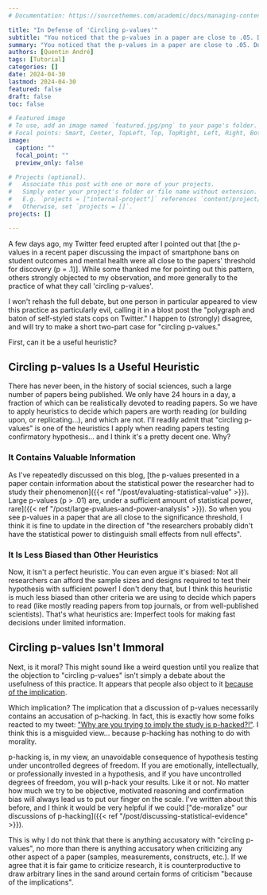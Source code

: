```yaml
---
# Documentation: https://sourcethemes.com/academic/docs/managing-content/

title: "In Defense of 'Circling p-values'"
subtitle: "You noticed that the p-values in a paper are close to .05. Does this make you a bad person? Can 'circling p-values' ever be a useful heuristics? My two cents on an (apparently?) controversial topic."
summary: "You noticed that the p-values in a paper are close to .05. Does this make you a bad person? Can 'circling p-values' ever be a useful heuristics? My two cents on an (apparently?) controversial topic."
authors: [Quentin André]
tags: [Tutorial]
categories: []
date: 2024-04-30
lastmod: 2024-04-30
featured: false
draft: false
toc: false

# Featured image
# To use, add an image named `featured.jpg/png` to your page's folder.
# Focal points: Smart, Center, TopLeft, Top, TopRight, Left, Right, BottomLeft, Bottom, BottomRight.
image:
  caption: ""
  focal_point: ""
  preview_only: false

# Projects (optional).
#   Associate this post with one or more of your projects.
#   Simply enter your project's folder or file name without extension.
#   E.g. `projects = ["internal-project"]` references `content/project/deep-learning/index.md`.
#   Otherwise, set `projects = []`.
projects: []

---
```

A few days ago, my Twitter feed erupted after I pointed out that [the p-values in a recent paper discussing the impact of smartphone bans on student outcomes and mental health were all close to the papers' threshold for discovery (p = .1)]. While some thanked me for pointing out this pattern, others strongly objected to my observation, and more generally to the practice of what they call 'circling p-values'. 

I won't rehash the full debate, but one person in particular appeared to view this practice as particularly evil, calling it in a blost post the "polygraph and baton of self-styled stats cops on Twitter." I happen to (strongly) disagree, and will try to make a short two-part case for "circling p-values."

First, can it be a useful heuristic?

## Circling p-values Is a Useful Heuristic

There has never been, in the history of social sciences, such a large number of papers being published. We only have 24 hours in a day, a fraction of which can be realistically devoted to reading papers. So we have to apply heuristics to decide which papers are worth reading (or building upon, or replicating...), and which are not. I'll readily admit that "circling p-values" is one of the heuristics I apply when reading papers testing confirmatory hypothesis... and I think it's a pretty decent one. Why?

### It Contains Valuable Information

As I've repeatedly discussed on this blog, [the p-values presented in a paper contain information about the statistical power the researcher had to study their phenomenon]({{< ref "/post/evaluating-statistical-value" >}}). Large p-values (p > .01) are, under a sufficient amount of statistical power, rare]({{< ref "/post/large-pvalues-and-power-analysis" >}}). So when you see p-values in a paper that are all close to the significance threshold, I think it is fine to update in the direction of "the researchers probably didn't have the statistical power to distinguish small effects from null effects".

### It Is Less Biased than Other Heuristics

Now, it isn't a perfect heuristic. You can even argue it's biased: Not all researchers can afford the sample sizes and designs required to test their hypothesis with sufficient power! I don't deny that, but I think this heuristic is much less biased than other criteria we are using to decide which papers to read (like mostly reading papers from top journals, or from well-published scientists). That's what heuristics are: Imperfect tools for making fast decisions under limited information.

## Circling p-values Isn't Immoral

Next, is it moral? This might sound like a weird question until you realize that the objection to "circling p-values" isn't simply a debate about the usefulness of this practice. It appears that people also object to it [because of the implication](https://www.youtube.com/watch?v=THvCDn8mGwo).

Which implication? The implication that a discussion of p-values necessarily contains an accusation of p-hacking. In fact, this is exactly how some folks reacted to my tweet: ["Why are you trying to imply the study is p-hacked?!"](https://twitter.com/jbakcoleman/status/1783463509084246140). I think this is a misguided view... because p-hacking has nothing to do with morality. 

p-hacking is, in my view, an unavoidable consequence of hypothesis testing under uncontrolled degrees of freedom. If you are emotionally, intellectually, or professionally invested in a hypothesis, and if you have uncontrolled degrees of freedom, you will p-hack your results. Like it or not. No matter how much we try to be objective, motivated reasoning and confirmation bias will always lead us to put our finger on the scale. I've written about this before, and I think it would be very helpful if we could ["de-moralize" our discussions of p-hacking]({{< ref "/post/discussing-statistical-evidence" >}}).

This is why I do not think that there is anything accusatory with "circling p-values", no more than there is anything accusatory when criticizing any other aspect of a paper (samples, measurements, constructs, etc.). If we agree that it is fair game to criticize research, it is counterproductive to draw arbitrary lines in the sand around certain forms of criticism "because of the implications".

